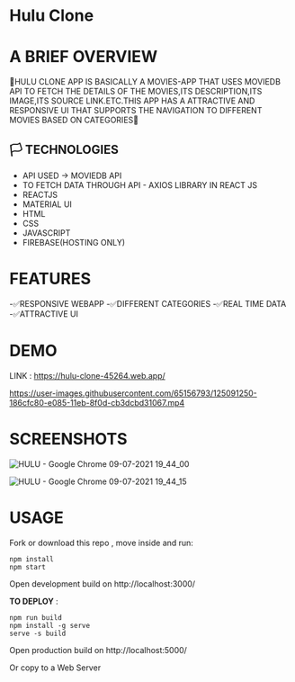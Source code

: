 # Hulu Clone 

# A BRIEF OVERVIEW

💎HULU CLONE APP IS BASICALLY A MOVIES-APP THAT USES MOVIEDB API TO FETCH THE DETAILS OF THE MOVIES,ITS DESCRIPTION,ITS IMAGE,ITS SOURCE LINK.ETC.THIS APP HAS A ATTRACTIVE AND RESPONSIVE UI THAT SUPPORTS THE NAVIGATION TO DIFFERENT MOVIES BASED ON CATEGORIES💎


## 🏳️ TECHNOLOGIES  

- API USED -> MOVIEDB API 
- TO FETCH DATA THROUGH API - AXIOS LIBRARY IN REACT JS
- REACTJS
- MATERIAL UI 
- HTML
- CSS
- JAVASCRIPT
- FIREBASE(HOSTING ONLY)

# FEATURES
 -✅RESPONSIVE WEBAPP
 -✅DIFFERENT CATEGORIES
 -✅REAL TIME DATA
 -✅ATTRACTIVE UI
 

# DEMO   

LINK : https://hulu-clone-45264.web.app/

https://user-images.githubusercontent.com/65156793/125091250-186cfc80-e085-11eb-8f0d-cb3dcbd31067.mp4


# SCREENSHOTS


![HULU - Google Chrome 09-07-2021 19_44_00](https://user-images.githubusercontent.com/65156793/125091874-a648e780-e085-11eb-91ee-d3f0c4f8bf6a.png)


![HULU - Google Chrome 09-07-2021 19_44_15](https://user-images.githubusercontent.com/65156793/125091885-a8ab4180-e085-11eb-8303-cd2672eca136.png)



# USAGE 
Fork or download this repo , move inside and run:



```
npm install
npm start
```
Open development build on http://localhost:3000/

**TO DEPLOY** :
```
npm run build
npm install -g serve
serve -s build
```
Open production build on http://localhost:5000/

Or copy to a Web Server


 
